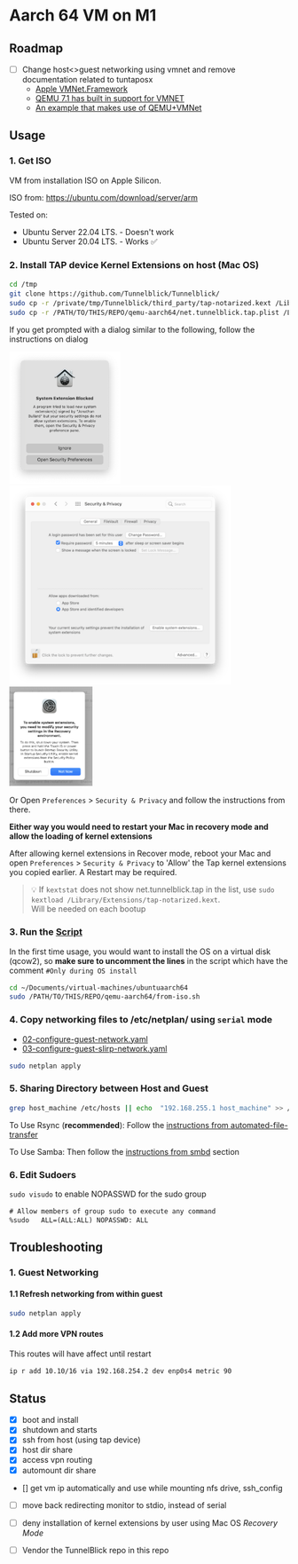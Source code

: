 # Aarch 64 VM on M1
## Roadmap
- [ ] Change host<>guest networking using vmnet and remove documentation related to tuntaposx
  - [Apple VMNet.Framework](https://developer.apple.com/documentation/vmnet)
  - [QEMU 7.1 has built in support for VMNET](https://github.com/lima-vm/socket_vmnet#how-is-socket_vmnet-related-to-qemu-builtin-vmnet-support)
  - [An example that makes use of QEMU+VMNet](https://gist.github.com/max-i-mil/f44e8e6f2416d88055fc2d0f36c6173b)

## Usage
### 1. Get ISO
VM from installation ISO on Apple Silicon.

ISO from: https://ubuntu.com/download/server/arm

Tested on:
  - Ubuntu Server 22.04 LTS. - Doesn't work
  - Ubuntu Server 20.04 LTS. - Works ✅

### 2. Install TAP device Kernel Extensions on host (Mac OS)
```sh
cd /tmp 
git clone https://github.com/Tunnelblick/Tunnelblick/
sudo cp -r /private/tmp/Tunnelblick/third_party/tap-notarized.kext /Library/Extensions/
sudo cp -r /PATH/TO/THIS/REPO/qemu-aarch64/net.tunnelblick.tap.plist /Library/LaunchDaemons/
```
If you get prompted with a dialog similar to the following, follow the instructions on dialog 

<img width="200" src="images/a-program-tried-to-load-a-new-system-extension-2021-02-01.png"> 
<img width="400" src="images/current-security-settings-prevent-installation-of-system-extensions-2021-02-01.png"> 
<img width="150" src="images/you-need-to-modify-security-settings-in-recovery-2021-02-01.png">

Or Open `Preferences` > `Security & Privacy` and follow the instructions from there. 

**Either way you would need to restart your Mac in recovery mode and allow the loading of kernel extensions**

After allowing kernel extensions in Recover mode, reboot your Mac and open `Preferences` > `Security & Privacy` to 'Allow' the Tap kernel extensions you copied earlier. A Restart may be required.

> 💡 If `kextstat` does not show net.tunnelblick.tap in the list, use `sudo kextload /Library/Extensions/tap-notarized.kext`. \
Will be needed on each bootup

<!-- **In a separate shell, which you make sure to keep alive**
```sh
sudo su - 
exec 4<>/dev/tap0  # opens device, creates interface tap0
ifconfig tap0
ifconfig tap0 inet 10.0.2.9/24 #assign some value to tap0
``` -->

### 3. Run the <a href="from-iso.sh">Script</a>
In the first time usage, you would want to install the OS on a virtual disk (qcow2), so **make sure to uncomment the lines** in the script which have the comment `#Only during OS install`
```sh
cd ~/Documents/virtual-machines/ubuntuaarch64
sudo /PATH/TO/THIS/REPO/qemu-aarch64/from-iso.sh
```

### 4. Copy networking files to /etc/netplan/ using `serial` mode
- [02-configure-guest-network.yaml](02-configure-guest-network.yaml)
- [03-configure-guest-slirp-network.yaml](03-configure-guest-slirp-network.yaml)
```sh
sudo netplan apply
```

### 5. Sharing Directory between Host and Guest
```sh
grep host_machine /etc/hosts || echo  "192.168.255.1 host_machine" >> /etc/hosts
```
To Use Rsync (**recommended**): Follow the [instructions from automated-file-transfer](../automated-file-transfer/README.md#guest)

To Use Samba: Then follow the [instructions from smbd](../smbd/README.md#mount-on-linux-guest) section

### 6. Edit Sudoers
`sudo visudo` to enable NOPASSWD for the sudo group 
```
# Allow members of group sudo to execute any command
%sudo	ALL=(ALL:ALL) NOPASSWD: ALL
```



## Troubleshooting 
### 1. Guest Networking

#### 1.1 Refresh networking from within guest
```sh
sudo netplan apply
```

#### 1.2 Add more VPN routes
This routes will have affect until restart
```sh
ip r add 10.10/16 via 192.168.254.2 dev enp0s4 metric 90
```


## Status
- [x] boot and install
- [x] shutdown and starts
- [x] ssh from host (using tap device)
- [x] host dir share
- [x] access vpn routing 
- [x] automount dir share
- [] get vm ip automatically and use while mounting nfs drive, ssh_config
- [ ] move back redirecting monitor to stdio, instead of serial
- [ ] deny installation of kernel extensions by user using Mac OS _Recovery Mode_
- [ ] Vendor the TunnelBlick repo in this repo

